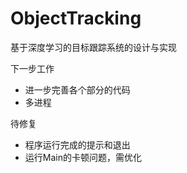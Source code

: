 # ObjectTracking
基于深度学习的目标跟踪系统的设计与实现

下一步工作
- 进一步完善各个部分的代码
- 多进程


待修复
- 程序运行完成的提示和退出
- 运行Main的卡顿问题，需优化